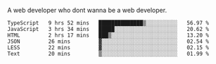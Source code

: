 A web developer who dont wanna be a web developer.

<!--START_SECTION:waka-->

```text
TypeScript   9 hrs 52 mins   ██████████████▒░░░░░░░░░░   56.97 %
JavaScript   3 hrs 34 mins   █████░░░░░░░░░░░░░░░░░░░░   20.62 %
HTML         2 hrs 17 mins   ███▒░░░░░░░░░░░░░░░░░░░░░   13.20 %
JSON         26 mins         ▓░░░░░░░░░░░░░░░░░░░░░░░░   02.54 %
LESS         22 mins         ▓░░░░░░░░░░░░░░░░░░░░░░░░   02.15 %
Text         20 mins         ▒░░░░░░░░░░░░░░░░░░░░░░░░   01.99 %
```

<!--END_SECTION:waka-->
